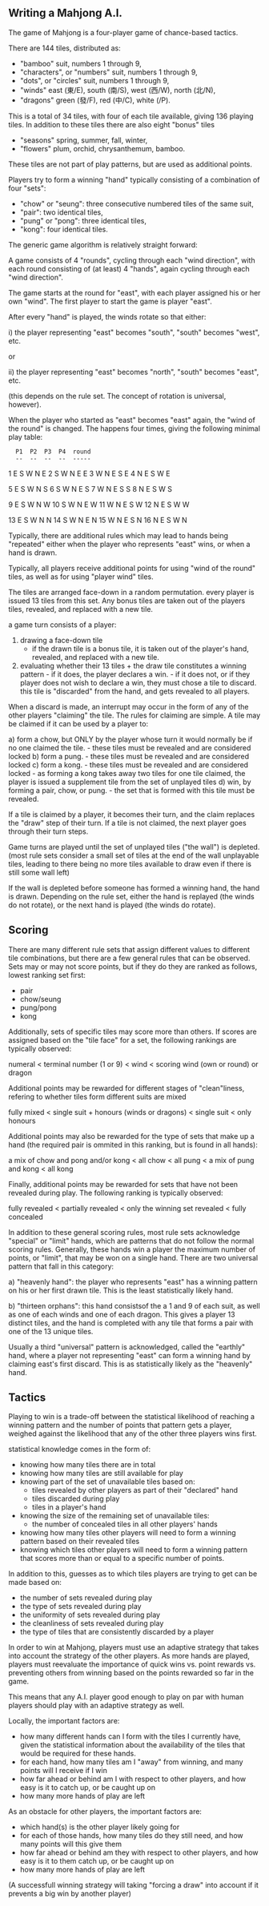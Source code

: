 Writing a Mahjong A.I.
----------------------

The game of Mahjong is a four-player game of chance-based tactics. 

There are 144 tiles, distributed as:

- "bamboo" suit, numbers 1 through 9,
- "characters", or "numbers" suit, numbers 1 through 9,
- "dots", or "circles" suit, numbers 1 through 9,
- "winds" east (東/E), south (南/S), west (西/W), north (北/N),
- "dragons" green (發/F), red (中/C), white (<blank>/P).

This is a total of 34 tiles, with four of each tile available, giving 136 playing tiles.
In addition to these tiles there are also eight "bonus" tiles

- "seasons" spring, summer, fall, winter,
- "flowers" plum, orchid, chrysanthemum, bamboo.

These tiles are not part of play patterns, but are used as additional points.

Players try to form a winning "hand" typically consisting of a combination of four "sets":

- "chow" or "seung": three consecutive numbered tiles of the same suit,
- "pair": two identical tiles,
- "pung" or "pong": three identical tiles,
- "kong": four identical tiles.

The generic game algorithm is relatively straight forward:

A game consists of 4 "rounds", cycling through each "wind direction",
with each round consisting of (at least) 4 "hands", again cycling through
each "wind direction".

The game starts at the round for "east", with each player assigned his
or her own "wind". The first player to start the game is player "east".

After every "hand" is played, the winds rotate so that either:

  i) the player representing "east" becomes "south", "south" becomes "west", etc.
  
or

  ii) the player representing "east" becomes "north", "south" becomes "east", etc.

(this depends on the rule set. The concept of rotation is universal, however).

When the player who started as "east" becomes "east" again, the "wind of the
round" is changed. The happens four times, giving the following minimal play
table:

      P1  P2  P3  P4  round
      --  --  --  --  -----
   1   E   S   W   N   E
   2   S   W   N   E   E
   3   W   N   E   S   E
   4   N   E   S   W   E
   
   5   E   S   W   N   S
   6   S   W   N   E   S
   7   W   N   E   S   S
   8   N   E   S   W   S

   9   E   S   W   N   W
  10   S   W   N   E   W
  11   W   N   E   S   W
  12   N   E   S   W   W

  13   E   S   W   N   N
  14   S   W   N   E   N
  15   W   N   E   S   N
  16   N   E   S   W   N

Typically, there are additional rules which may lead to hands being "repeated"
either when the player who represents "east" wins, or when a hand is drawn.

Typically, all players receive additional points for using "wind of the round"
tiles, as well as for using "player wind" tiles.


The tiles are arranged face-down in a random permutation.
every player is issued 13 tiles from this set.
Any bonus tiles are taken out of the players tiles, revealed, and replaced with a new tile.

a game turn consists of a player:

  1) drawing a face-down tile
     - if the drawn tile is a bonus tile, it is taken out of the player's hand, revealed, and replaced with a new tile.
  2) evaluating whether their 13 tiles + the draw tile constitutes a winning pattern
    - if it does, the player declares a win.
    - if it does not, or if they player does not wish to declare a win, they must chose a tile to discard.
      this tile is "discarded" from the hand, and gets revealed to all players.

When a discard is made, an interrupt may occur in the form of any of the other players "claiming" the tile.
The rules for claiming are simple. A tile may be claimed if it can be used by a player to:

  a) form a chow, but ONLY by the player whose turn it would normally be if no one claimed the tile.
     - these tiles must be revealed and are considered locked
  b) form a pung.
     - these tiles must be revealed and are considered locked
  c) form a kong.
     - these tiles must be revealed and are considered locked
     - as forming a kong takes away two tiles for one tile claimed, the player is issued a supplement tile from the set of unplayed tiles
  d) win, by forming a pair, chow, or pung.
     - the set that is formed with this tile must be revealed.

If a tile is claimed by a player, it becomes their turn, and the claim replaces the "draw" step of their turn.
If a tile is not claimed, the next player goes through their turn steps.

Game turns are played until the set of unplayed tiles ("the wall") is depleted.
  (most rule sets consider a small set of tiles at the end of the wall
  unplayable tiles, leading to there being no more tiles available to
  draw even if there is still some wall left)

If the wall is depleted before someone has formed a winning hand, the hand is drawn.
Depending on the rule set, either the hand is replayed (the winds do not rotate),
or the next hand is played (the winds do rotate).


Scoring
-------

There are many different rule sets that assign different values to different
tile combinations, but there are a few general rules that can be observed.
Sets may or may not score points, but if they do they are ranked as follows,
lowest ranking set first:

  - pair
  - chow/seung
  - pung/pong
  - kong

Additionally, sets of specific tiles may score more than others. If scores
are assigned based on the "tile face" for a set, the following
rankings are typically observed:

  numeral < terminal number (1 or 9) < wind < scoring wind (own or round) or dragon

Additional points may be rewarded for different stages of "clean"liness,
refering to whether tiles form different suits are mixed

  fully mixed < single suit + honours (winds or dragons) < single suit < only honours

Additional points may also be rewarded for the type of sets that make up a hand (the
required pair is ommited in this ranking, but is found in all hands):

  a mix of chow and pong and/or kong < all chow < all pung < a mix of pung and kong < all kong

Finally, additional points may be rewarded for sets that have not been revealed
during play. The following ranking is typically observed:

  fully revealed < partially revealed < only the winning set revealed < fully concealed

In addition to these general scoring rules, most rule sets acknowledge "special"
or "limit" hands, which are patterns that do not follow the normal scoring rules.
Generally, these hands win a player the maximum number of points, or "limit",
that may be won on a single hand. There are two universal pattern that fall in this
category:

  a) "heavenly hand": the player who represents "east" has a winning pattern on his
     or her first drawn tile. This is the least statistically likely hand.

  b) "thirteen orphans": this hand consistsof the a 1 and 9 of each suit, as well
     as one of each winds and one of each dragon. This gives a player 13 distinct
     tiles, and the hand is completed with any tile that forms a pair with one of
     the 13 unique tiles.

Usually a third "universal" pattern is acknowledged, called the "earthly" hand, where
a player not representing "east" can form a winning hand by claiming east's first
discard. This is as statistically likely as the "heavenly" hand.


Tactics
-------

Playing to win is a trade-off between the statistical likelihood of reaching a winning
pattern and the number of points that pattern gets a player, weighed against the
likelihood that any of the other three players wins first.

statistical knowledge comes in the form of:
  - knowing how many tiles there are in total
  - knowing how many tiles are still available for play
  - knowing part of the set of unavailable tiles based on:
    - tiles revealed by other players as part of their "declared" hand
    - tiles discarded during play
    - tiles in a player's hand
  - knowing the size of the remaining set of unavailable tiles:
    - the number of concealed tiles in all other players' hands
  - knowing how many tiles other players will need to form a winning pattern based on their revealed tiles
  - knowing which tiles other players will need to form a winning pattern that scores more than or equal to a specific number of points.

In addition to this, guesses as to which tiles players are trying to get can be made based on:
  - the number of sets revealed during play
  - the type of sets revealed during play
  - the uniformity of sets revealed during play
  - the cleanliness of sets revealed during play
  - the type of tiles that are consistently discarded by a player

In order to win at Mahjong, players must use an adaptive strategy that takes into account
the strategy of the other players. As more hands are played, players must reevaluate the
importance of quick wins vs. point rewards vs. preventing others from winning based on
the points rewarded so far in the game.

This means that any A.I. player good enough to play on par with human players should
play with an adaptive strategy as well.

Locally, the important factors are:
  - how many different hands can I form with the tiles I currently have, given the statistical
    information about the availability of the tiles that would be required for these hands.
  - for each hand, how many tiles am I "away" from winning, and many points will I receive if I win
  - how far ahead or behind am I with respect to other players, and how easy is it to catch up, or be caught up on
  - how many more hands of play are left

As an obstacle for other players, the important factors are:
  - which hand(s) is the other player likely going for
  - for each of those hands, how many tiles do they still need, and how many points will this give them
  - how far ahead or behind am they with respect to other players, and how easy is it to them catch up, or be caught up on
  - how many more hands of play are left

(A successfull winning strategy will taking "forcing a draw" into account if it prevents a big win by another player)
